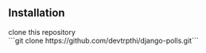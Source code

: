 <h2>Installation</h2>
clone this repository
</br>
```git clone https://github.com/devtrpthi/django-polls.git```
